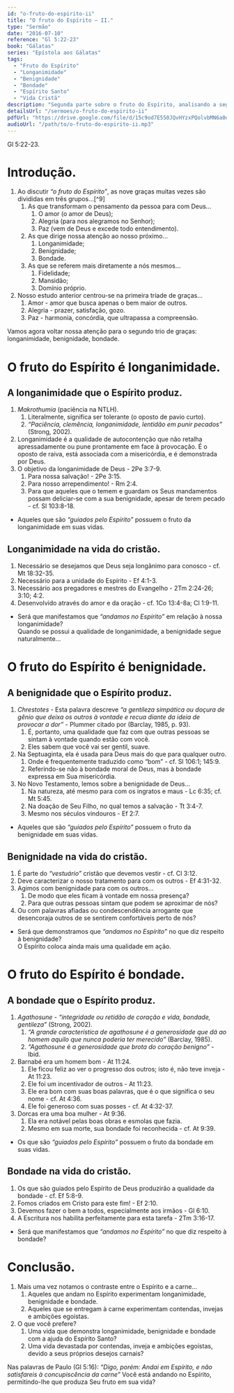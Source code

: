 ```yaml
---
id: "o-fruto-do-espirito-ii"
title: "O fruto do Espírito – II."
type: "Sermão"
date: "2016-07-10"
reference: "Gl 5:22-23"
book: "Gálatas"
series: "Epístola aos Gálatas"
tags:
  - "Fruto do Espírito"
  - "Longanimidade"
  - "Benignidade"
  - "Bondade"
  - "Espírito Santo"
  - "Vida Cristã"
description: "Segunda parte sobre o fruto do Espírito, analisando a segunda tríade de graças: longanimidade (makrothumia), benignidade (chrestotes) e bondade (agathosune), e sua importância na vida cristã."
detailsUrl: "/sermoes/o-fruto-do-espirito-ii"
pdfUrl: "https://drive.google.com/file/d/15c9od7E550JQvHYzxPQolvbMN6a0dXUf/view?usp=drive_link"
audioUrl: "/path/to/o-fruto-do-espirito-ii.mp3"
---
```

Gl 5:22-23.

# Introdução.

1. Ao discutir *“o fruto do Espírito”*, as nove graças muitas vezes são divididas em três grupos...[^9]  
   1. As que transformam o pensamento da pessoa para com Deus...  
      1) O amor (o amor de Deus);  
      2) Alegria (para nos alegramos no Senhor);  
      3) Paz (vem de Deus e excede todo entendimento).  
   2. As que dirige nossa atenção ao nosso próximo...  
      1) Longanimidade;  
      2) Benignidade;  
      3) Bondade.  
   3. As que se referem mais diretamente a nós mesmos...  
      1) Fidelidade;  
      2) Mansidão;  
      3) Domínio próprio.  
2. Nosso estudo anterior centrou-se na primeira tríade de graças...  
   1. Amor - amor que busca apenas o bem maior de outros.  
   2. Alegria - prazer, satisfação, gozo.  
   3. Paz - harmonia, concórdia, que ultrapassa a compreensão.

Vamos agora voltar nossa atenção para o segundo trio de graças: longanimidade, benignidade, bondade.

# O fruto do Espírito é longanimidade.

## A longanimidade que o Espírito produz.

1. *Makrothumia* (paciência na NTLH).  
    1. Literalmente, significa ser tolerante (o oposto de pavio curto).  
    2. *“Paciência, clemência, longanimidade, lentidão em punir pecados”* (Strong, 2002).  
2. Longanimidade é a qualidade de autocontenção que não retalha apressadamente ou pune prontamente em face à provocação. É o oposto de raiva, está associada com a misericórdia, e é demonstrada por Deus.  
3. O objetivo da longanimidade de Deus - 2Pe 3:7-9.  
    1. Para nossa salvação! - 2Pe 3:15.  
    2. Para nosso arrependimento! - Rm 2:4.  
    3. Para que aqueles que o temem e guardam os Seus mandamentos possam deliciar-se com a sua benignidade, apesar de terem pecado - cf. Sl 103:8-18.

- Aqueles que são *“guiados pelo Espírito”* possuem o fruto da longanimidade em suas vidas.

## Longanimidade na vida do cristão.

1. Necessário se desejamos que Deus seja longânimo para conosco - cf. Mt 18:32-35.  
2. Necessário para a unidade do Espírito - Ef 4:1-3.  
3. Necessário aos pregadores e mestres do Evangelho - 2Tm 2:24-26; 3:10; 4:2.  
4. Desenvolvido através do amor e da oração - cf. 1Co 13:4-8a; Cl 1:9-11.

- Será que manifestamos que *“andamos no Espírito”* em relação à nossa longanimidade?  
Quando se possui a qualidade de longanimidade, a benignidade segue naturalmente...

# O fruto do Espírito é benignidade.

## A benignidade que o Espírito produz.

1. *Chrestotes* - Esta palavra descreve *“a gentileza simpática ou doçura de gênio que deixa os outros à vontade e recua diante da ideia de provocar a dor”* - Plummer citado por (Barclay, 1985, p. 93).  
    1. É, portanto, uma qualidade que faz com que outras pessoas se sintam à vontade quando estão com você.  
    2. Eles sabem que você vai ser gentil, suave.  
2. Na Septuaginta, ela é usada para Deus mais do que para qualquer outro.  
    1. Onde é frequentemente traduzido como “bom” - cf. Sl 106:1; 145:9.  
    2. Referindo-se não à bondade moral de Deus, mas à bondade expressa em Sua misericórdia.  
3. No Novo Testamento, lemos sobre a benignidade de Deus...  
    1. Na natureza, até mesmo para com os ingratos e maus - Lc 6:35; cf. Mt 5:45.  
    2. Na doação de Seu Filho, no qual temos a salvação - Tt 3:4-7.  
    3. Mesmo nos séculos vindouros - Ef 2:7.

- Aqueles que são *“guiados pelo Espírito”* possuem o fruto da benignidade em suas vidas.

## Benignidade na vida do cristão.

1. É parte do *“vestuário”* cristão que devemos vestir - cf. Cl 3:12.  
2. Deve caracterizar o nosso tratamento para com os outros - Ef 4:31-32.  
3. Agimos com benignidade para com os outros...  
    1. De modo que eles ficam à vontade em nossa presença?  
    2. Para que outras pessoas sintam que podem se aproximar de nós?  
4. Ou com palavras afiadas ou condescendência arrogante que desencoraja outros de se sentirem confortáveis perto de nós?

- Será que demonstramos que *“andamos no Espírito”* no que diz respeito à benignidade?  
O Espírito coloca ainda mais uma qualidade em ação.

# O fruto do Espírito é bondade.

## A bondade que o Espírito produz.

1. *Agathosune* - *“integridade ou retidão de coração e vida, bondade, gentileza”* (Strong, 2002).  
    1. *“A grande característica de agathosune é a generosidade que dá ao homem aquilo que nunca poderia ter merecido”* (Barclay, 1985).  
    2. *“Agathosune* é *a generosidade que brota do coração benigno”* - Ibid.  
2. Barnabé era um homem bom - At 11:24.  
    1. Ele ficou feliz ao ver o progresso dos outros; isto é, não teve inveja - At 11:23.  
    2. Ele foi um incentivador de outros - At 11:23.  
    3. Ele era bom com suas boas palavras, que é o que significa o seu nome - cf. At 4:36.  
    4. Ele foi generoso com suas posses - cf. At 4:32-37.  
3. Dorcas era uma boa mulher - At 9:36.  
    1. Ela era notável pelas boas obras e esmolas que fazia.  
    2. Mesmo em sua morte, sua bondade foi reconhecida - cf. At 9:39.

- Os que são *“guiados pelo Espírito”* possuem o fruto da bondade em suas vidas.

## Bondade na vida do cristão.

1. Os que são guiados pelo Espírito de Deus produzirão a qualidade da bondade - cf. Ef 5:8-9.  
2. Fomos criados em Cristo para este fim! - Ef 2:10.  
3. Devemos fazer o bem a todos, especialmente aos irmãos - Gl 6:10.  
4. A Escritura nos habilita perfeitamente para esta tarefa - 2Tm 3:16-17.

- Será que manifestamos que *“andamos no Espírito”* no que diz respeito à bondade?

# Conclusão.

1. Mais uma vez notamos o contraste entre o Espírito e a carne...  
   1. Aqueles que andam no Espírito experimentam longanimidade, benignidade e bondade.  
   2. Aqueles que se entregam à carne experimentam contendas, invejas e ambições egoístas.  
2. O que você prefere?  
   1. Uma vida que demonstra longanimidade, benignidade e bondade com a ajuda do Espírito Santo?  
   2. Uma vida devastada por contendas, inveja e ambições egoístas, devido a seus próprios desejos carnais?

Nas palavras de Paulo (Gl 5:16): *“Digo, porém: Andai em Espírito, e não satisfareis à concupiscência da carne”* Você está andando no Espírito, permitindo-lhe que produza Seu fruto em sua vida?
